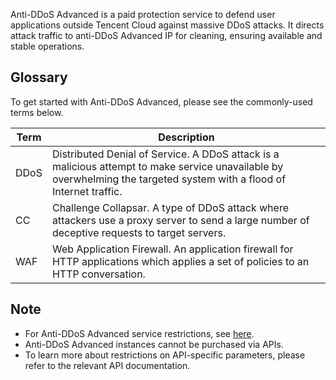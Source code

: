 [//]: # (chinagitpath:XXXXX)

  
Anti-DDoS Advanced is a paid protection service to defend user applications outside Tencent Cloud against massive DDoS attacks. It directs attack traffic to anti-DDoS Advanced IP for cleaning, ensuring available and stable operations.

## Glossary

To get started with Anti-DDoS Advanced, please see the commonly-used terms below.

| Term  | Description |
|-------| ----------------------------|
| DDoS | Distributed Denial of Service. A DDoS attack is a malicious attempt to make service unavailable by overwhelming the targeted system with a flood of Internet traffic. |
| CC | Challenge Collapsar. A type of DDoS attack where attackers use a proxy server to send a large number of deceptive requests to target servers. |
| WAF | Web Application Firewall. An application firewall for HTTP applications which applies a set of policies to an HTTP conversation. |

## Note
- For Anti-DDoS Advanced service restrictions, see [here](https://cloud.tencent.com/document/product/1014/31108).
- Anti-DDoS Advanced instances cannot be purchased via APIs.
- To learn more about restrictions on API-specific parameters, please refer to the relevant API documentation.

